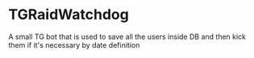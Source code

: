 # TGRaidWatchdog
A small TG bot that is used to save all the users inside DB and then kick them if it's necessary by date definition
